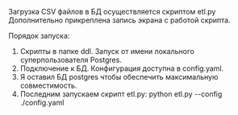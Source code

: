 Загрузка CSV файлов в БД осуществляется скриптом etl.py
Дополнительно прикреплена запись экрана с работой скрипта.

Порядок запуска:
1. Скрипты в папке ddl. Запуск от имени локального суперпользователя Postgres.
2. Подключение к БД. Конфигурация доступна в config.yaml.
3. Я оставил БД postgres чтобы обеспечить максимальную совместимость.
4. Последним запускаем скрипт etl.py: python etl.py --config ./config.yaml

